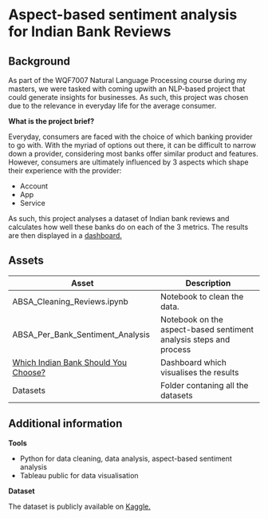 # Aspect-based sentiment analysis for Indian Bank Reviews

## **Background**

As part of the WQF7007 Natural Language Processing course during my masters, we were tasked with coming upwith an NLP-based project that could generate insights for businesses. As such, this project was chosen due to the relevance in everyday life for the average consumer.

**What is the project brief?**

Everyday, consumers are faced with the choice of which banking provider to go with. With the myriad of options out there, it can be difficult to narrow down a provider, considering most banks offer similar product and features. However, consumers are ultimately influenced by 3 aspects which shape their experience with the provider:
- Account
- App
- Service

As such, this project analyses a dataset of Indian bank reviews and calculates how well these banks do on each of the 3 metrics. The results are then displayed in a [dashboard.](https://public.tableau.com/app/profile/arissa.noordina.bahari/viz/WhichIndianbankshouldyouchoose/Dashboard1)

## Assets

| Asset | Description |
| --- | --- |
| ABSA_Cleaning_Reviews.ipynb | Notebook to clean the data. |
| ABSA_Per_Bank_Sentiment_Analysis | Notebook on the aspect-based sentiment analysis steps and process |
| [Which Indian Bank Should You Choose?](https://public.tableau.com/app/profile/arissa.noordina.bahari/viz/WhichIndianbankshouldyouchoose/Dashboard1) | Dashboard which visualises the results |
| Datasets | Folder contaning all the datasets |

## Additional information

**Tools**

- Python for data cleaning, data analysis, aspect-based sentiment analysis
- Tableau public for data visualisation

**Dataset**

The dataset is publicly available on [Kaggle.](https://www.kaggle.com/datasets/dhavalrupapara/banks-customer-reviews-dataset)
